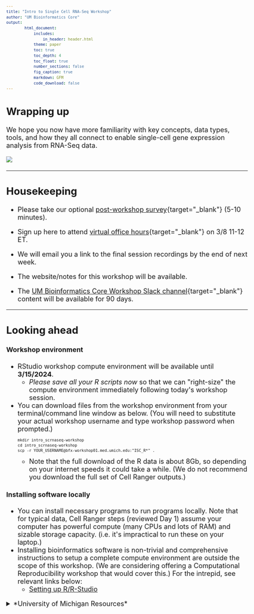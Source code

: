 ```yaml
---
title: "Intro to Single Cell RNA-Seq Workshop"
author: "UM Bioinformatics Core"
output:
        html_document:
            includes:
                in_header: header.html
            theme: paper
            toc: true
            toc_depth: 4
            toc_float: true
            number_sections: false
            fig_caption: true
            markdown: GFM
            code_download: false
---
```


<style type="text/css">

body, td {
   font-size: 18px;
}
code.r{
  font-size: 12px;
}
pre {
  font-size: 12px
}

a.external {
    background: url(images/external-link.png) center right no-repeat;
    padding-right: 13px;
}
</style>

## Wrapping up

We hope you now have more familiarity with key concepts, data types, tools, and how they all
connect to enable single-cell gene expression analysis from RNA-Seq data.

![](images/wayfinder/wayfinder_workshop_wrap_up.png)

---

## Housekeeping

- Please take our optional [post-workshop survey](https://forms.gle/mafY39iccNRoEAVZ8){target="_blank"} (5-10 minutes).

- Sign up here to attend [virtual office hours](https://forms.gle/tJ1fSR4fPgcpPKws5){target="_blank"} on 3/8 11-12 ET.

- We will email you a link to the final session recordings by the end of next week.

- The website/notes for this workshop will be available.

- The [UM Bioinformatics Core Workshop Slack channel](https://umbioinfcoreworkshops.slack.com){target="_blank"} content will be available for 90 days.

---

## Looking ahead

#### Workshop environment
- RStudio workshop compute environment will be available until **3/15/2024**.
  - _Please save all your R scripts now_ so that we can "right-size" the compute environment immediately following today's workshop session.
- You can download files from the workshop environment from your terminal/command line window as below. 
  (You will need to substitute your actual workshop username and type workshop password when prompted.)
  ```
  mkdir intro_scrnaseq-workshop
  cd intro_scrnaseq-workshop
  scp -r YOUR_USERNAME@bfx-workshop01.med.umich.edu:"ISC_R*" .
  ```
  - Note that the full download of the R data is about 8Gb, so depending on your internet 
    speeds it could take a while. (We do not recommend you download the full set of Cell 
    Ranger outputs.)

#### Installing software locally
  - You can install necessary programs to run programs locally. Note
    that for typical data, Cell Ranger steps (reviewed Day 1) assume your 
    computer has powerful compute (many CPUs and lots of RAM) and sizable 
    storage capacity. (i.e. it's impractical to run these on your laptop.)
  - Installing bioinformatics software is non-trivial and comprehensive instructions
    to setup a complete compute environment are outside the scope of this workshop.
    (We are considering offering a Computational Reproducibility workshop that
    would cover this.) For the intrepid, see relevant links below:
    - [Setting up R/R-Studio](workshop_setup/setup_instructions_advanced.html)

<details>
<summary>*University of Michigan Resources*</summary>
- [UM CoderSpaces "office hours"](https://datascience.isr.umich.edu/events/coderspaces/){target="_blank"} and UM CoderSpaces Slack workspace. _(See "Useful Resources" section of the CoderSpaces page for instructions on how to join the CoderSpaces Slack workspace.)_
- Upcoming [UM Advanced Research Computing workshops](https://arc.umich.edu/events/){target="_blank"}.
- Advanced Research Computing (ARC) at University of Michigan hosts a
  high-performance computing (HPC) platform called _Great Lakes_ which combines
  high-end computers, fast/resilient storage, and pre-installed software.
  Great Lakes may be a good resource for folks who need to run the more compute
  intensive steps and a substantial block of compute and storage is subsidized
  by ARC making it essentially free to many UM researchers.
  - About [Great Lakes](https://arc.umich.edu/greatlakes/){target="_blank"}.
  - About the ARC [Research Computing Package](https://arc.umich.edu/umrcp/){target="_blank"}.
  - Videos on [getting started with Great Lakes](https://www.mivideo.it.umich.edu/channel/ARC-TS%2BTraining/181860561/){target="_blank"}. (Videos are available to UM folks.)


## Resources for continued learning
  - Learning bioinformatic analyses is more like a process than a task. Resources 
    to consider:
    - A CZI NDCN curated list of resources for [self-guided learning](https://ndcn.github.io/self-guided-learning/)
    - UM Bioinformatics Core links to [training resources/workshops](https://brcf.medicine.umich.edu/cores/bioinformatics-core/training/){target="_blank"}.
    - **Techniques in Bash and R**
      - Lesson plans from the UM Bioinformatics Core's recent [Computational Foundations Workshop](https://umich-brcf-bioinf.github.io/workshop-computational-foundations/main/html/){target="_blank"}.
      - Lessons and workshops in Bash / Git / R / Python : <a href="https://software-carpentry.org/lessons/" target="_blank">
        Software Carpentry</a>

    - **More info on NGS analysis**
      (A decidedly non-exhaustive list in no discernible order.)
      - Lesson plans from UM Bioinformatics Core's recent [RNA-Seq Demystified Workshop](https://umich-brcf-bioinf.github.io/workshop-rnaseq-demystified/main/html/){target="_blank"}. (Note this is for bulk RNA-Seq.)
      - Training materials from [Harvard Chan Bioinformatics Core](https://hbctraining.github.io/main/#advanced-topics-analysis-of-high-throughput-sequencing-ngs-data){target="_blank"}.
      - [Orchestrating Single-Cell Analysis with Bioconductor](https://bioconductor.org/books/3.12/OSCA/index.html){ target="_blank"}.
      - Welcome Sanger Instutute's [Analysis of single cell RNA-seq data](https://www.singlecellcourse.org/index.html){target="_blank"}.
      - In addition to maintaining the Seurat analysis platform, New York Genome
        Center's [Satija lab](https://satijalab.org/){target="_blank"} publishes
        many excellent step-by-step tutorials on single-cell analysis, e.g.
        [Seurat - Guided Clustering Tutorial](https://satijalab.org/seurat/articles/pbmc3k_tutorial){target="_blank"}.
        The Satija lab also hosts [Single Cell Genomics Day](https://satijalab.org/scgd24/){target="_blank"}, 
        a live-streamed annual symposium on emerging techniques in single-cell
        analysis.
      - Nayak, Richa, and Yasha Hasija. **“A hitchhiker's guide to single-cell transcriptomics and data analysis pipelines.”** 
        Genomics vol. 113,2 (2021): 606-619.<br/>
        https://pubmed.ncbi.nlm.nih.gov/33485955/
      - Luecken, Malte D, and Fabian J Theis. **“Current best practices in single-cell RNA-seq analysis: a tutorial.”**
        Molecular systems biology vol. 15,6 e8746. 19 Jun. 2019.<br/>
        https://pubmed.ncbi.nlm.nih.gov/31217225/
      - He, Jiangping et al. **“Practical bioinformatics pipelines for single-cell RNA-seq data analysis.”**
        Biophysics reports vol. 8,3 (2022): 158-169.<br/>
        https://www.ncbi.nlm.nih.gov/pmc/articles/PMC10189648/

    - For more context on the experiments and data we referenced during the workshop, see the source paper: <br/>
      Sorkin, Michael et al. **“Regulation of heterotopic ossification by monocytes in a mouse model of aberrant wound healing.”**
      Nature communications vol. 11,1 722. 5 Feb. 2020.<br/>
      <a class="external" href="https://pubmed.ncbi.nlm.nih.gov/32024825/" target="_blank">https://pubmed.ncbi.nlm.nih.gov/32024825/</a>


---

## Thank you to our sponsors

![](images/workshop_intro/sponsor_logos.png)

<br/>

## Thank you to/from the workshop team
| ![](images/headshots/headshot_cgates.jpg) | ![](images/headshots/headshot_mbradenb.jpg) | ![](images/headshots/headshot_rcavalca.jpg) | ![](images/headshots/headshot_damki.jpg) |
|:-:|:-:|:-:|:-:|
| **Chris (Gates)** | **Marci** | **Raymond** | **Dana** |
 ![](images/headshots/headshot_ncarruth.jpg) | ![](images/headshots/headshot_trsaari.jpg) | ![](images/headshots/headshot_csifuentes.jpg) |
| **Nick** | **Travis** | **Chris (Sifuentes)** |
![](images/headshots/headshot_mkdohert.jpg) | ![](images/headshots/headshot_okoues.jpg) | ![](images/headshots/headshot_phillipa.jpg) |
| **Matt** | **Olivia** | **Tricia** |
<br/>



Thank you for participating in our workshop. We welcome your questions and feedback now and in the future.

Bioinformatics Workshop Team

[bioinformatics-workshops@umich.edu](mailto:bioinformatics-workshops@umich.edu) <br/>
[UM BRCF Bioinformatics Core](https://medresearch.umich.edu/office-research/about-office-research/biomedical-research-core-facilities/bioinformatics-core){target="_blank"}
